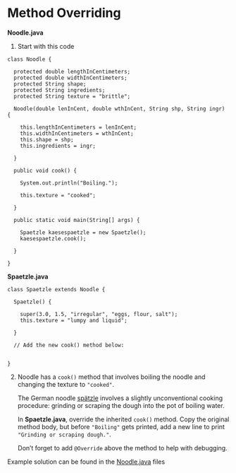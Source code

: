 # Method Overriding

**Noodle.java**

1. Start with this code

```
class Noodle {
  
  protected double lengthInCentimeters;
  protected double widthInCentimeters;
  protected String shape;
  protected String ingredients;
  protected String texture = "brittle";
  
  Noodle(double lenInCent, double wthInCent, String shp, String ingr) {
    
    this.lengthInCentimeters = lenInCent;
    this.widthInCentimeters = wthInCent;
    this.shape = shp;
    this.ingredients = ingr;
    
  }
  
  public void cook() {
    
    System.out.println("Boiling.");
    
    this.texture = "cooked";
    
  }
  
  public static void main(String[] args) {
    
    Spaetzle kaesespaetzle = new Spaetzle();
    kaesespaetzle.cook();
    
  }
  
}
```


**Spaetzle.java**


```
class Spaetzle extends Noodle {
  
  Spaetzle() {
    
    super(3.0, 1.5, "irregular", "eggs, flour, salt");
    this.texture = "lumpy and liquid";
    
  }
  
  // Add the new cook() method below:
  
  
}
```

2. Noodle has a ```cook()``` method that involves boiling the noodle and changing the texture to ```"cooked"```.

	The German noodle [spätzle](https://en.wikipedia.org/wiki/Sp%C3%A4tzle) involves a slightly unconventional cooking procedure: grinding or scraping the dough into the pot of boiling water.

	In **Spaetzle.java**, override the inherited ```cook()``` method. Copy the original method body, but before ```"Boiling"``` gets printed, add a new line to print ```"Grinding or scraping dough."```.

	Don’t forget to add ```@Override``` above the method to help with debugging.

Example solution can be found in the [Noodle.java](https://github.com/upliftdev/Foundations/blob/main/Foundations/9.Inheritance_and_Polymorphism/Method_Overriding/src/main/java/com/examples/ip5/Spaetzle.java) files